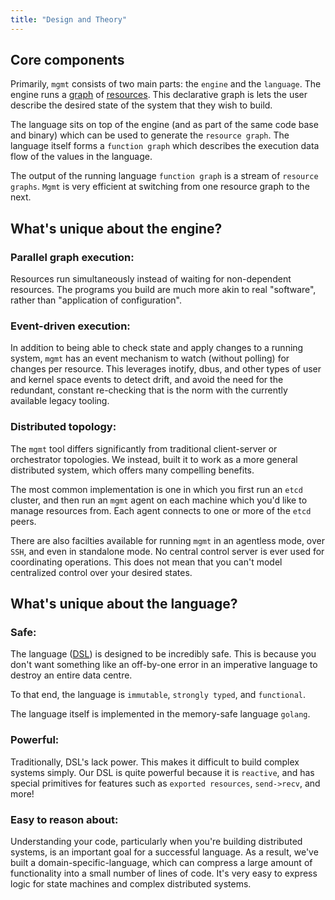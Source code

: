 ```yaml
---
title: "Design and Theory"
---
```


## Core components

Primarily, `mgmt` consists of two main parts: the `engine` and the `language`.
The engine runs a [graph](https://en.wikipedia.org/wiki/Directed_acyclic_graph)
of [resources](https://mgmtconfig.com/docs/resources/). This declarative graph
is lets the user describe the desired state of the system that they wish to
build.

The language sits on top of the engine (and as part of the same code base and
binary) which can be used to generate the `resource graph`. The language itself
forms a `function graph` which describes the execution data flow of the values
in the language.

The output of the running language `function graph` is a stream of
`resource graphs`. `Mgmt` is very efficient at switching from one resource graph
to the next.

## What's unique about the engine?

### Parallel graph execution:

Resources run simultaneously instead of waiting for non-dependent resources. The
programs you build are much more akin to real "software", rather than
"application of configuration".

### Event-driven execution:

In addition to being able to check state and apply changes to a running system,
`mgmt` has an event mechanism to watch (without polling) for changes per
resource. This leverages inotify, dbus, and other types of user and kernel space
events to detect drift, and avoid the need for the redundant, constant
re-checking that is the norm with the currently available legacy tooling.

### Distributed topology:

The `mgmt` tool differs significantly from traditional client-server or
orchestrator topologies. We instead, built it to work as a more general
distributed system, which offers many compelling benefits.

The most common implementation is one in which you first run an `etcd` cluster,
and then run an `mgmt` agent on each machine which you'd like to manage
resources from. Each agent connects to one or more of the `etcd` peers.

There are also facilties available for running `mgmt` in an agentless mode, over
`SSH`, and even in standalone mode. No central control server is ever used for
coordinating operations. This does not mean that you can't model centralized
control over your desired states.

## What's unique about the language?

### Safe:

The language ([DSL](https://en.wikipedia.org/wiki/Domain-specific_language)) is
designed to be incredibly safe. This is because you don't want something like an
off-by-one error in an imperative language to destroy an entire data centre.

To that end, the language is `immutable`, `strongly typed`, and `functional`.

The language itself is implemented in the memory-safe language `golang`.

### Powerful:

Traditionally, DSL's lack power. This makes it difficult to build complex
systems simply. Our DSL is quite powerful because it is `reactive`, and has
special primitives for features such as `exported resources`, `send->recv`, and
more!

### Easy to reason about:

Understanding your code, particularly when you're building distributed systems,
is an important goal for a successful language. As a result, we've built a
domain-specific-language, which can compress a large amount of functionality
into a small number of lines of code. It's very easy to express logic for state
machines and complex distributed systems.
